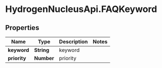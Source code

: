 # HydrogenNucleusApi.FAQKeyword

## Properties
Name | Type | Description | Notes
------------ | ------------- | ------------- | -------------
**keyword** | **String** | keyword | 
**priority** | **Number** | priority | 


